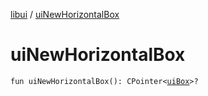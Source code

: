 [libui](README.md) / [uiNewHorizontalBox](ui-new-horizontal-box.md)

# uiNewHorizontalBox

`fun uiNewHorizontalBox(): CPointer<`[`uiBox`](ui-box.md)`>?`